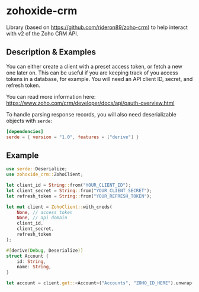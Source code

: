 # zohoxide-crm

Library (based on https://github.com/rideron89/zoho-crm) to help interact with v2 of the Zoho CRM API.

## Description & Examples

You can either create a client with a preset access token, or fetch a new one later on. This can be useful if you are keeping track of you access tokens in a database, for example. You will need an API client ID, secret, and refresh token.

You can read more information here:
https://www.zoho.com/crm/developer/docs/api/oauth-overview.html

To handle parsing response records, you will also need deserializable objects with `serde`:

```toml
[dependencies]
serde = { version = "1.0", features = ["derive"] }
```

## Example

```rust
use serde::Deserialize;
use zohoxide_crm::ZohoClient;

let client_id = String::from("YOUR_CLIENT_ID");
let client_secret = String::from("YOUR_CLIENT_SECRET");
let refresh_token = String::from("YOUR_REFRESH_TOKEN");

let mut client = ZohoClient::with_creds(
    None, // access token
    None, // api domain
    client_id,
    client_secret,
    refresh_token
);

#[derive(Debug, Deserialize)]
struct Account {
    id: String,
    name: String,
}

let account = client.get::<Account>("Accounts", "ZOHO_ID_HERE").unwrap();
```
